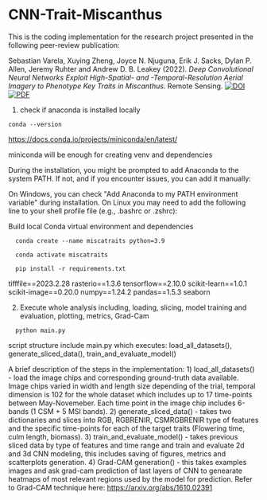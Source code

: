 # CNN-Trait-Miscanthus

This is the coding implementation for the research project presented in the following peer-review publication:

Sebastian Varela, Xuying Zheng, Joyce N. Njuguna, Erik J. Sacks, Dylan P. Allen, Jeremy Ruhter and Andrew D. B. Leakey (2022). *Deep Convolutional Neural Networks Exploit High-Spatial- and -Temporal-Resolution Aerial Imagery to Phenotype Key Traits in Miscanthus*. Remote Sensing. [![DOI](https://img.shields.io/badge/DOI-10.3390/rs14215333-blue)](https://doi.org/10.3390/rs14215333) [![PDF](https://img.shields.io/badge/PDF-Download-orange)](papers/remotesensing-14-05333.pdf)


1) check if anaconda is installed locally
```
conda --version

```
  https://docs.conda.io/projects/miniconda/en/latest/
  
  miniconda will be enough for creating venv and dependencies
  
  During the installation, you might be prompted to add Anaconda to the system PATH. If not, and if you encounter issues, you can add it manually:
  
  On Windows, you can check "Add Anaconda to my PATH environment variable" during installation.
  On Linux you may need to add the following line to your shell profile file (e.g., .bashrc or .zshrc):

Build local Conda virtual environment and dependencies
```
  conda create --name miscatraits python=3.9  

  conda activate miscatraits
  
  pip install -r requirements.txt
```
  
tifffile==2023.2.28
rasterio==1.3.6
tensorflow==2.10.0
scikit-learn==1.0.1
scikit-image==0.20.0
numpy==1.24.2
pandas==1.5.3
seaborn


2) Execute whole analysis including, loading, slicing, model training and evaluation, plotting, metrics, Grad-Cam
```
  python main.py 
```
 script structure include main.py which executes: load_all_datasets(), generate_sliced_data(), train_and_evaluate_model()

A brief description of the steps in the implementation: 
          1) load_all_datasets() - load the image chips and corresponding ground-truth data available. Image chips varied in width and length size depending of the trial, temporal dimension is 102 for the whole dataset which includes up to 17 time-points between May-Novemeber. Each time point in the image chip includes 6-bands (1 CSM + 5 MSI bands).
          2) generate_sliced_data() -  takes two dictionaries and slices into RGB, RGBRENIR, CSMRGBRENIR type of features and the specific time-points for each of the target traits (Flowering time, culm length, biomass).
          3) train_and_evaluate_model() - takes previous sliced data by type of features and time range and train and evaluate 2d and 3d CNN modeling, this includes saving of figures, metrics and scatterplots generation.
          4) Grad-CAM generation() -  this takes examples images and ask grad-cam prediction of last layers of CNN to genearate heatmaps of most relevant regions used by the model for prediction. Refer to Grad-CAM technique here: https://arxiv.org/abs/1610.02391  
          
